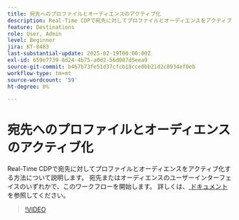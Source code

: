 ```yaml
---
title: 宛先へのプロファイルとオーディエンスのアクティブ化
description: Real-Time CDPで宛先に対してプロファイルとオーディエンスをアクティブ化する方法について説明します。
feature: Destinations
role: User, Admin
level: Beginner
jira: KT-8483
last-substantial-update: 2025-02-19T00:00:00Z
exl-id: 659e7739-8d24-4b75-a0d2-56d087d5eea9
source-git-commit: b467b73fe51d37cfcb18cce0bb21d2c8934ef0eb
workflow-type: tm+mt
source-wordcount: '59'
ht-degree: 0%

---
```


# 宛先へのプロファイルとオーディエンスのアクティブ化

Real-Time CDPで宛先に対してプロファイルとオーディエンスをアクティブ化する方法について説明します。  宛先またはオーディエンスのユーザーインターフェイスのいずれかで、このワークフローを開始します。 詳しくは、[ ドキュメント ](https://experienceleague.adobe.com/ja/docs/experience-platform/destinations/ui/activate/activation-overview) を参照してください。

>[!VIDEO](https://video.tv.adobe.com/v/3445813/?learn=on&enablevpops&captions=jpn)

